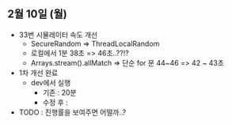 
## 2월 10일 (월)

- 33번 시뮬레이터 속도 개선
	- SecureRandom => ThreadLocalRandom
	- 로컬에서 1분 38초 => 46초..??!?
	- Arrays.stream().allMatch => 단순 for 문 44~46 => 42 ~ 43초
- 1차 개선 완료
	- dev에서 실행 
		- 기존 : 20분
		- 수정 후 : 
- TODO : 진행률을 보여주면 어떨까..?